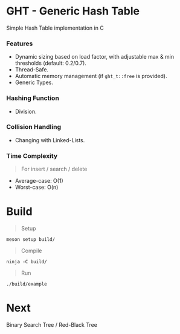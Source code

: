 # GHT - Generic Hash Table
Simple Hash Table implementation in C
### Features
 *  Dynamic sizing based on load factor, with adjustable max & min thresholds (default: 0.2/0.7).
 *  Thread-Safe.
 *  Automatic memory management (if `ght_t::free` is provided).
 *  Generic Types.

### Hashing Function
* Division.

### Collision Handling
* Changing with Linked-Lists.

### Time Complexity
> For insert / search / delete
* Average-case: O(1)
* Worst-case: O(n)

# Build
> Setup
```
meson setup build/
```
> Compile
```
ninja -C build/
```
> Run
```
./build/example
```
# Next
Binary Search Tree / Red-Black Tree
